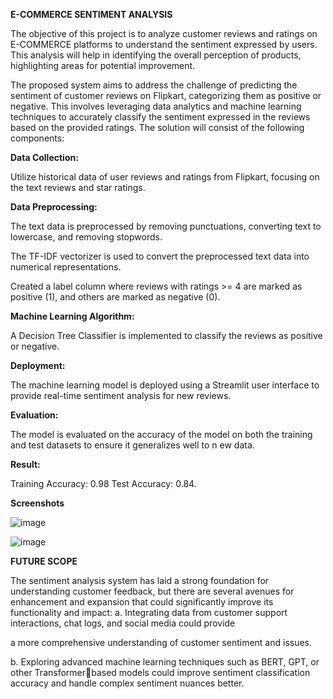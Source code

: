 **E-COMMERCE SENTIMENT ANALYSIS**

The objective of this project is to analyze customer reviews and ratings 
on E-COMMERCE platforms to understand the sentiment expressed by users. This 
analysis will help in identifying the overall perception of products, 
highlighting areas for potential improvement.

The proposed system aims to address the challenge of predicting the sentiment of customer reviews on Flipkart, categorizing them as positive or negative. This involves 
leveraging data analytics and machine learning techniques to accurately classify the sentiment expressed in the reviews based on the provided ratings. The solution will consist 
of the following components:

**Data Collection:**

Utilize historical data of user reviews and ratings from Flipkart, focusing on the text reviews and star ratings.

**Data Preprocessing:**

The text data is preprocessed by removing punctuations, converting text to lowercase, and removing stopwords.

The TF-IDF vectorizer is used to convert the preprocessed text data into numerical representations.

Created a label column where reviews with ratings >= 4 are marked as positive (1), and others are marked as negative (0).

**Machine Learning Algorithm:**

A Decision Tree Classifier is implemented to classify the reviews as positive or negative.

**Deployment:**

The machine learning model is deployed using a Streamlit user interface to provide real-time sentiment analysis for new reviews.

**Evaluation:**

The model is evaluated on the accuracy of the model on both the training and test datasets to ensure it generalizes well to n ew data.

**Result:**

Training Accuracy: 0.98 Test Accuracy: 0.84.

**Screenshots**

![image](https://github.com/user-attachments/assets/2429219b-2ea8-4231-bb85-40d0499514b6)

![image](https://github.com/user-attachments/assets/c9875b47-5fbd-417d-b7ad-e347f4d3d7d2)

**FUTURE SCOPE**

The sentiment analysis system has laid a strong foundation for understanding customer feedback, 
but there are several avenues for enhancement and expansion that could significantly improve its 
functionality and impact:
a. Integrating data from customer support interactions, chat logs, and social media could provide 

a more comprehensive understanding of customer sentiment and issues.

b. Exploring advanced machine learning techniques such as BERT, GPT, or other Transformerbased models could improve sentiment classification accuracy and handle complex sentiment 
nuances better.

